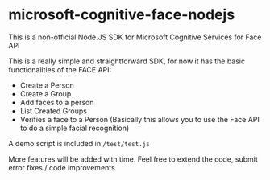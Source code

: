 # microsoft-cognitive-face-nodejs
This is a non-official Node.JS SDK for Microsoft Cognitive Services for Face API

This is a really simple and straightforward SDK, for now it has the basic functionalities of the FACE API:
- Create a Person
- Create a Group
- Add faces to a person
- List Created Groups
- Verifies a face to a Person
(Basically this allows you to use the Face API to do a simple facial recognition)

A demo script is included in `/test/test.js`

More features will be added with time.
Feel free to extend the code, submit error fixes / code improvements
